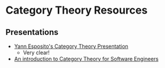 # Category Theory Resources
## Presentations
- [Yann Esposito's Category Theory Presentation](http://yogsototh.github.io/Category-Theory-Presentation/)
  - Very clear!
- [An introduction to Category Theory for Software Engineers](http://www.cs.toronto.edu/~sme/presentations/cat101.pdf)